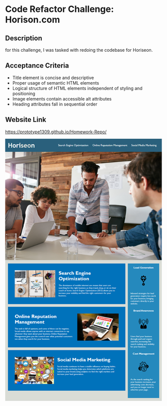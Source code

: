 
# Code Refactor Challenge: Horison.com #

## Description 
for this challenge, I was tasked with redoing the codebase for Horiseon.

## Acceptance Criteria

* Title element is concise and descriptive 
* Proper usage of semantic HTML elements
* Logical structure of HTML elements independent of styling and positioning
* Image elements contain accessible alt attributes
* Heading attributes fall in sequential order

## Website Link
https://prototype1309.github.io/Homework-Repo/

![People standing around meeting table](./Asset/01-html-css-git-homework-demo.png)
 